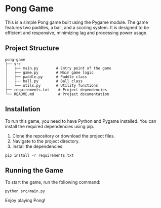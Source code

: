 # Pong Game

This is a simple Pong game built using the Pygame module. The game features two paddles, a ball, and a scoring system. It is designed to be efficient and responsive, minimizing lag and processing power usage.

## Project Structure

```
pong-game
├── src
│   ├── main.py        # Entry point of the game
│   ├── game.py        # Main game logic
│   ├── paddle.py      # Paddle class
│   ├── ball.py        # Ball class
│   └── utils.py       # Utility functions
├── requirements.txt    # Project dependencies
└── README.md           # Project documentation
```

## Installation

To run this game, you need to have Python and Pygame installed. You can install the required dependencies using pip. 

1. Clone the repository or download the project files.
2. Navigate to the project directory.
3. Install the dependencies:

```
pip install -r requirements.txt
```

## Running the Game

To start the game, run the following command:

```
python src/main.py
```

Enjoy playing Pong!